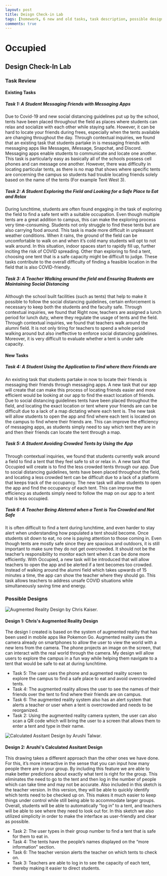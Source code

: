 ```yaml
---
layout: post
title: Deisgn Check-in Lab
tags: [homework, 6 new and old tasks, task description, possible designs, design descriptions]
comments: true
---
```


# Occupied

## Design Check-In Lab

### Task Review 


#### Existing Tasks
##### Task 1: A Student Messaging Friends with Messaging Apps
Due to Covid-19 and new social distancing guidelines put up by the school, tents have been placed throughout the field as places where students can relax and socialize with each other while staying safe. However, it can be hard to locate your friends during frees, especially when the tents available are changing throughout the day. Through contextual inquiries, we found that an existing task that students partake in is messaging friends with messaging apps like Messages, iMessage, Snapchat, and Discord. Messaging apps enable students to communicate and locate one another. This task is particularly easy as basically all of the schools possess cell phones and can message one another. However, there was difficulty in locating particular tents, as there is no map that shows where specific tents are concerning the campus so students had trouble locating friends solely based on the name of the tents (For example Tent West 3).

##### Task 2: A Student Exploring the Field and Looking for a Safe Place to Eat and Relax
During lunchtime, students are often found engaging in the task of exploring the field to find a safe tent with a suitable occupation. Even though multiple tents are a great addition to campus, this can make the exploring process very time-consuming. Students not only struggle to find these tents but are also carrying food around. This task is made more difficult in unpleasant weather conditions. When it rains, the ground of the field can be uncomfortable to walk on and when it’s cold many students will opt to not walk around. In this situation, indoor spaces start to rapidly fill up, further inciting the risk of COVID spreading. Other than exploring to find a tent, choosing one tent that is a safe capacity might be difficult to judge. These tasks contribute to the overall difficulty of finding a feasible location in the field that is also COVID-friendly. 

##### Task 3: A Teacher Walking around the field and Ensuring Students are Maintaining Social Distancing
Although the school built facilities (such as tents) that help to make it possible to follow the social distancing guidelines, certain enforcement is necessary to keep both the students and the faculty safe. Through contextual inquiries, we found that Right now, teachers are assigned a lunch period for lunch duty, where they regulate the usage of tents and the field. Through contextual inquiries, we found that teachers walk around the alumni field. It is not only tiring for teachers to spend a whole period walking around but also ineffective to enforce social distancing guidelines. Moreover, it is very difficult to evaluate whether a tent is under safe capacity. 

#### New Tasks
##### Task 4: A Student Using the Application to Find where there Friends are
An existing task that students partake in now to locate their friends is messaging their friends through messaging apps. A new task that our app will create that can make this process of locating friends easier and more efficient would be looking at our app to find the exact location of friends. Due to social distancing guidelines tents have been placed throughout the field, and locating the exact location or tent where your friends are can be difficult due to a lack of a map dictating where each tent is. The new task will allow students to open the app and find where each tent is located on the campus to find where their friends are. This can improve the efficiency of messaging apps, as students simply need to say which tent they are in and then their friends can locate the tent through a map. 

##### Task 5: A Student Avoiding Crowded Tents by Using the App
Through contextual inquiries, we found that students currently walk around a field to find a tent that they feel safe to sit or relax in. A new task that Occupied will create is to find the less crowded tents through our app. Due to social distancing guidelines, tents have been placed throughout the field, and locating a less crowded tent can be difficult due to a lack of a platform that keeps track of the occupancy. The new task will allow students to open the app and find the occupancy of each tent. This can improve the efficiency as students simply need to follow the map on our app to a tent that is less occupied. 

##### Task 6: A Teacher Being Aletered when a Tent is Too Crowded and Not Safe
It is often difficult to find a tent during lunchtime, and even harder to stay alert when understanding how populated a tent should become. Once students sit down to eat, no one is paying attention to those coming in. Even though tents are mostly safe since they are spacious and outdoors, it is still important to make sure they do not get overcrowded. It should not be the teacher’s responsibility to monitor each tent when it can be done more efficiently. With Occupied, a new task will be introduced that will allow teachers to open the app and be alerted if a tent becomes too crowded. Instead of walking around the alumni field which takes upwards of 15 minutes a time, the app can show the teacher where they should go. This task allows teachers to address unsafe COVID situations while simultaneously saving time and energy. 

### Possible Designs


![Augmented Reality Design by Chris Kaiser.](/images/Chris_Drawing.JPG)
#### Design 1: Chris's Augmented Reality Design
The design I created is based on the system of augmented reality that has been used in mobile apps like Pokemon Go. Augmented reality uses the camera already on smartphones to allow the user to view the world with a new lens from the camera. The phone projects an image on the screen, that can interact with the real world through the camera. My design will allow users to explore the campus in a fun way while helping them navigate to a tent that would be safe to eat at during lunchtime. 

- Task 5: The user uses the phone and augmented reality screen to explore the campus to find a safe place to eat and avoid overcrowded tents.
- Task 4: The augmented reality allows the user to see the names of their friends over the tent to find where their friends are on campus.
- Task 6: The augmented reality system also has an alert system that alerts a teacher or user when a tent is overcrowded and needs to be reorganized.
- Task 2: Using the augmented reality camera system, the user can also scan a QR code which will bring the user to a screen that allows them to enter a tent and type in their name.


![Calculated Assitant Design by Arushi Talwar.](/images/Arushi_Drawing.jpeg)
#### Design 2: Arushi's Calculated Assitant Design
This drawing takes a different approach than the other ones we have done. For this, it’s more interactive in the sense that you can input how many people there are in your group. By including this feature we are able to make better predictions about exactly what tent is right for the group. This eliminates the need to go to the tent and then log in the number of people which can take time and may not be accurate. Also included in this sketch is the teacher version. In this version, they will be able to quickly identify which tents need to be checked up on. This makes it much easier to keep things under control while still being able to accommodate larger groups. Overall, students will be able to automatically “log in” to a tent, and teachers will be able to see where they need to look out for. In this sketch we also utilized simplicity in order to make the interface as user-friendly and clear as possible.

- Task 2: The user types in their group number to find a tent that is safe for them to eat in.
- Task 4: The tents have the people’s names displayed on the “more information” section.
- Task 6: The teacher version alerts the teacher on which tents to check on.
- Task 3: Teachers are able to log in to see the capacity of each tent, thereby making it easier to direct students.

